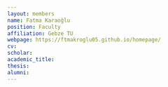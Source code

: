 ```yaml
---
layout: members
name: Fatma Karaoğlu
position: Faculty
affiliation: Gebze TU
webpage: https://ftmakroglu05.github.io/homepage/
cv:  
scholar:  
academic_title:
thesis:  
alumni:  
---
```

